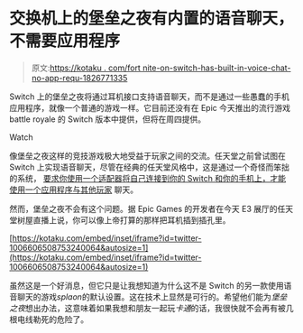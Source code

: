 # 交换机上的堡垒之夜有内置的语音聊天，不需要应用程序

> 原文:[https://kotaku . com/fort nite-on-switch-has-built-in-voice-chat-no-app-requ-1826771335](https://kotaku.com/fortnite-on-switch-has-built-in-voice-chat-no-app-requ-1826771335)

Switch 上的堡垒之夜将通过耳机接口支持语音聊天，而不是通过一些愚蠢的手机应用程序，就像一个普通的游戏一样。它目前还没有在 Epic 今天推出的流行游戏 battle royale 的 Switch 版本中提供，但将在周四提供。

Watch

像堡垒之夜这样的竞技游戏极大地受益于玩家之间的交流。任天堂之前曾试图在 Switch 上实现语音聊天，尽管在经典的任天堂风格中，这是通过一个奇怪而笨拙的系统， [要求你使用一个适配器将自己连接到你的 Switch 和你的手机上，才能使用一个应用程序与其他玩家](https://kotaku.com/the-switchs-phone-enabled-voice-chat-is-as-ridiculous-a-1797058470) 聊天。

然而，堡垒之夜不会有这个问题。据 Epic Games 的开发者在今天 E3 展厅的任天堂树屋直播上说，你可以像上帝打算的那样把耳机插到插孔里。

 [https://kotaku.com/embed/inset/iframe?id=twitter-1006606508753240064&autosize=1](https://kotaku.com/embed/inset/iframe?id=twitter-1006606508753240064&autosize=1) 

虽然这是一个好消息，但它只是让我想知道为什么这不是 Switch 的另一款使用语音聊天的游戏*splaon*的默认设置。这在技术上显然是可行的。希望他们能为*堡垒之夜*想出办法，这意味着如果我想和朋友一起玩*卡通*的话，我很快就不会再有被几根电线勒死的危险了。